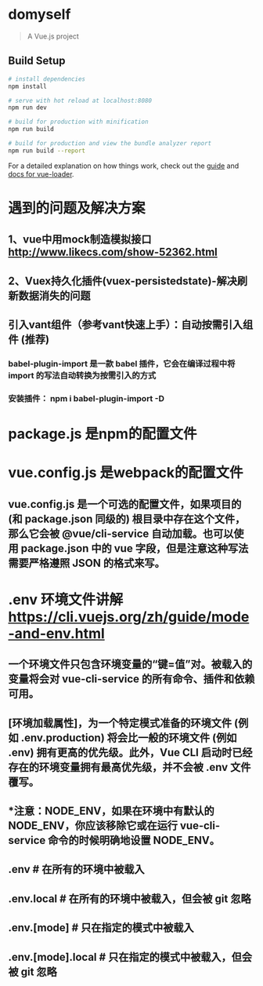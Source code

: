 # domyself

> A Vue.js project

## Build Setup

``` bash
# install dependencies
npm install

# serve with hot reload at localhost:8080
npm run dev

# build for production with minification
npm run build

# build for production and view the bundle analyzer report
npm run build --report
```

For a detailed explanation on how things work, check out the [guide](http://vuejs-templates.github.io/webpack/) and [docs for vue-loader](http://vuejs.github.io/vue-loader).

# 遇到的问题及解决方案
## 1、vue中用mock制造模拟接口 http://www.likecs.com/show-52362.html
## 2、Vuex持久化插件(vuex-persistedstate)-解决刷新数据消失的问题

## 引入vant组件（参考vant快速上手）：自动按需引入组件 (推荐)
### babel-plugin-import 是一款 babel 插件，它会在编译过程中将 import 的写法自动转换为按需引入的方式
### 安装插件： npm i babel-plugin-import -D

# package.js 是npm的配置文件
# vue.config.js 是webpack的配置文件
## vue.config.js 是一个可选的配置文件，如果项目的 (和 package.json 同级的) 根目录中存在这个文件，那么它会被 @vue/cli-service 自动加载。也可以使用 package.json 中的 vue 字段，但是注意这种写法需要严格遵照 JSON 的格式来写。

# .env 环境文件讲解 https://cli.vuejs.org/zh/guide/mode-and-env.html
## 一个环境文件只包含环境变量的“键=值”对。被载入的变量将会对 vue-cli-service 的所有命令、插件和依赖可用。
## [环境加载属性]，为一个特定模式准备的环境文件 (例如 .env.production) 将会比一般的环境文件 (例如 .env) 拥有更高的优先级。此外，Vue CLI 启动时已经存在的环境变量拥有最高优先级，并不会被 .env 文件覆写。
## *注意：NODE_ENV，如果在环境中有默认的 NODE_ENV，你应该移除它或在运行 vue-cli-service 命令的时候明确地设置 NODE_ENV。
## .env                # 在所有的环境中被载入
## .env.local          # 在所有的环境中被载入，但会被 git 忽略
## .env.[mode]         # 只在指定的模式中被载入
## .env.[mode].local   # 只在指定的模式中被载入，但会被 git 忽略
